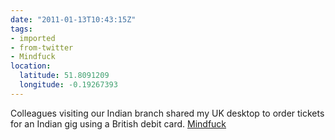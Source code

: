 ```yaml
---
date: "2011-01-13T10:43:15Z"
tags:
- imported
- from-twitter
- Mindfuck
location:
  latitude: 51.8091209
  longitude: -0.19267393
---
```

Colleagues visiting our Indian branch shared my UK desktop to order tickets for an Indian gig using a British debit card. [Mindfuck](/tags/Mindfuck)
